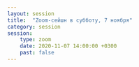 ```yaml
---
layout: session
title:  "Zoom-сейшн в субботу, 7 ноября"
category: session
session:
    type: zoom
    date: 2020-11-07 14:00:00 +0300
    past: false
---
```

